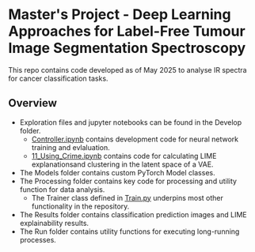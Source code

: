 # Master's Project - Deep Learning Approaches for Label-Free Tumour Image Segmentation Spectroscopy
This repo contains code developed as of May 2025 to analyse IR spectra for cancer classification tasks.
## Overview
- Exploration files and jupyter notebooks can be found in the Develop folder.
  - [Controller.ipynb](https://github.com/THartigan/DL_Cancer_Annotations/blob/main/Develop/Controller.ipynb) contains development code for neural network training and evlaluation.
  - [11_Using_Crime.ipynb](https://github.com/THartigan/DL_Cancer_Annotations/blob/main/Develop/11_Using_Crime.ipynb) contains code for calculating LIME explanationsand clustering in the latent space of a VAE.
- The Models folder contains custom PyTorch Model classes.
- The Processing folder contains key code for processing and utility function for data analysis.
  - The Trainer class defined in [Train.py](https://github.com/THartigan/DL_Cancer_Annotations/blob/main/Processing/Trainer.py) underpins most other functionality in the repository.
- The Results folder contains classification prediction images and LIME explainability results.
- The Run folder contains utility functions for executing long-running processes.
